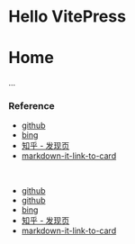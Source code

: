 # Hello VitePress

# Home

...

### Reference

  - [github](https://github.com)
  - [bing](https://cn.bing.com/)
  - [知乎 - 发现页](https://www.zhihu.com/explore)
  - [markdown-it-link-to-card](https://github.com/luckrya/markdown-it-link-to-card)

<br />

  - [github]($:https://github.com)
  - [github]($:https://www.jianshu.com/p/05727f11c4ee)
  - [bing]($:https://cn.bing.com)
  - [知乎 - 发现页]($:https://www.zhihu.com/explore)
  - [markdown-it-link-to-card]($:https://github.com/luckrya/markdown-it-link-to-card)
